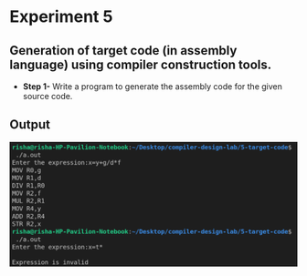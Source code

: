 # Experiment 5

## Generation of target code (in assembly language) using compiler construction tools.

- **Step 1-** Write a program to generate the assembly code for the given source code.

## Output

![5-output](5-op-target-assembly-code.png)